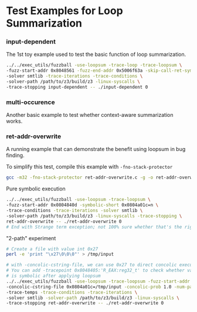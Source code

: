 # Test Examples for Loop Summarization

### input-dependent
The 1st toy example used to test the basic function of loop summarization.
```bash
../../exec_utils/fuzzball -use-loopsum -trace-loop -trace-loopsum \
-fuzz-start-addr 0x8048561 -fuzz-end-addr 0x5006f63a -skip-call-ret-symbol 0x80485a6=n \
-solver smtlib -trace-iterations -trace-conditions \
-solver-path /path/to/z3/build/z3 -linux-syscalls \
-trace-stopping input-dependent -- ./input-dependent 0
```
### multi-occurence
Another basic example to test whether context-aware summarization works.

### ret-addr-overwrite
A running example that can demonstrate the benefit using loopsum in bug finding.

To simplify this test, compile this example with ``-fno-stack-protector``
```bash
gcc -m32 -fno-stack-protector ret-addr-overwrite.c -g -o ret-addr-overwrite
```

Pure symbolic execution
```bash
../../exec_utils/fuzzball -use-loopsum -trace-loopsum \
-fuzz-start-addr 0x0804840d -symbolic-short 0x0804a01c=n \
-trace-conditions -trace-iterations -solver smtlib \
-solver-path /path/to/z3/build/z3 -linux-syscalls -trace-stopping \
ret-addr-overwrite -- ./ret-addr-overwrite 0
# End with Strange term exception; not 100% sure whether that's the right result
```

"2-path" experiment
```bash
# Create a file with value int 0x27
perl -e 'print "\x27\0\0\0"' > /tmp/input

# with -concolic-cstring-file, we can use 0x27 to direct concolic execution.
# You can add -tracepoint 0x8048405:'R_EAX:reg32_t' to check whether variable `c`
# is symbolic after applying loopsum
../../exec_utils/fuzzball -use-loopsum -trace-loopsum -fuzz-start-addr 0x0804840d \
-concolic-cstring-file 0x0804a01c=/tmp/input -concolic-prob 1.0 -num-paths 2 \
-trace-temps -trace-conditions -trace-iterations \
-solver smtlib -solver-path /path/to/z3/build/z3 -linux-syscalls \
-trace-stopping ret-addr-overwrite -- ./ret-addr-overwrite 0
```
